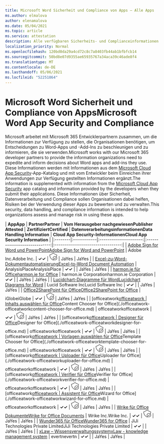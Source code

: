 ```yaml
---
title: Microsoft Word Sicherheit und Compliance von Apps – Alle Apps
ms.author: elmalova
author: elenamalova
ms.date: 05/04/2021
ms.topic: article
ms.service: attestation
description: Alle verfügbaren Sicherheits- und Complianceinformationen für alle Microsoft Word Apps.
localization_priority: Normal
ms.openlocfilehash: 120bd0da29a4cd72c8c7a8403fb44ab1bfbfcb14
ms.sourcegitcommit: 50bd8e07d9355ae65935767a34aca39c46ade8f4
ms.translationtype: MT
ms.contentlocale: de-DE
ms.lasthandoff: 05/06/2021
ms.locfileid: "52251864"
---
```

# <a name="microsoft-word-app-security-and-compliance"></a><span data-ttu-id="b27a3-103">Microsoft Word Sicherheit und Compliance von Apps</span><span class="sxs-lookup"><span data-stu-id="b27a3-103">Microsoft Word App Security and Compliance</span></span>

<span data-ttu-id="b27a3-104">Microsoft arbeitet mit Microsoft 365 Entwicklerpartnern zusammen, um die Informationen zur Verfügung zu stellen, die Organisationen benötigen, um Entscheidungen zu Word-Apps und -Add-Ins zu beschleunigen und zu informieren, die sie verwenden.</span><span class="sxs-lookup"><span data-stu-id="b27a3-104">Microsoft works with our Microsoft 365 developer partners to provide the information organizations need to expedite and inform decisions about Word apps and add-ins they use.</span></span> <span data-ttu-id="b27a3-105">Diese Informationen werden mit Informationen aus dem [Microsoft Cloud App Security](https://www.microsoft.com/en-us/enterprise-mobility-security/cloud-app-security)-App-Katalog und mit vom Entwickler beim Einreichen ihrer Anwendungen zur Verfügung gestellten Informationen ergänzt.</span><span class="sxs-lookup"><span data-stu-id="b27a3-105">The information is supplemented with information from the [Microsoft Cloud App Security](https://www.microsoft.com/en-us/enterprise-mobility-security/cloud-app-security) app catalog and information provided by the developers when they submit their applications.</span></span> <span data-ttu-id="b27a3-106">Diese Informationen über Sicherheit, Datenverarbeitung und Compliance sollen Organisationen dabei helfen, Risiken bei der Verwendung dieser Apps zu bewerten und zu verwalten.</span><span class="sxs-lookup"><span data-stu-id="b27a3-106">This security, data handling, and compliance information is intended to help organizations assess and manage risk in using these apps.</span></span>

| <span data-ttu-id="b27a3-107">**App**</span><span class="sxs-lookup"><span data-stu-id="b27a3-107">**App**</span></span> | <span data-ttu-id="b27a3-108">**Partner**</span><span class="sxs-lookup"><span data-stu-id="b27a3-108">**Partner**</span></span> | <span data-ttu-id="b27a3-109">**Vom Herausgeber nachgewiesen**</span><span class="sxs-lookup"><span data-stu-id="b27a3-109">**Publisher Attested**</span></span> | <span data-ttu-id="b27a3-110">**Zertifiziert**</span><span class="sxs-lookup"><span data-stu-id="b27a3-110">**Certified**</span></span> | <span data-ttu-id="b27a3-111">**Datenverarbeitungsinformationen**</span><span class="sxs-lookup"><span data-stu-id="b27a3-111">**Data Handling Information**</span></span> | <span data-ttu-id="b27a3-112">**Cloud App Security-Informationen**</span><span class="sxs-lookup"><span data-stu-id="b27a3-112">**Cloud App Security Information**</span></span> |
|:--------|:------------|:----------------------:|:-----------------------------:|:----------------------------------:|
| [<span data-ttu-id="b27a3-113">Adobe Sign for Word und PowerPoint</span><span class="sxs-lookup"><span data-stu-id="b27a3-113">Adobe Sign for Word and PowerPoint</span></span>](./adobe-inc-sign-for-word-and-powerpoint.md) | <span data-ttu-id="b27a3-114">Adobe Inc.</span><span class="sxs-lookup"><span data-stu-id="b27a3-114">Adobe Inc.</span></span> | <span data-ttu-id="b27a3-115">**✓**</span><span class="sxs-lookup"><span data-stu-id="b27a3-115">**✓**</span></span> | <img alt="Certified application badge" src="../media/certified-badge.png" height="25" width="25" /> | <span data-ttu-id="b27a3-116">Ja</span><span class="sxs-lookup"><span data-stu-id="b27a3-116">Yes</span></span> | <span data-ttu-id="b27a3-117">Ja</span><span class="sxs-lookup"><span data-stu-id="b27a3-117">Yes</span></span> |
| [<span data-ttu-id="b27a3-118">Excel-zu-Word-Dokumentautomatisierung</span><span class="sxs-lookup"><span data-stu-id="b27a3-118">Excel-to-Word Document Automation</span></span>](./analysisplace-excel-to-word-document-automation.md) | <span data-ttu-id="b27a3-119">AnalysisPlace</span><span class="sxs-lookup"><span data-stu-id="b27a3-119">AnalysisPlace</span></span> | <span data-ttu-id="b27a3-120">**✓**</span><span class="sxs-lookup"><span data-stu-id="b27a3-120">**✓**</span></span> |  | <span data-ttu-id="b27a3-121">Ja</span><span class="sxs-lookup"><span data-stu-id="b27a3-121">Yes</span></span> | <span data-ttu-id="b27a3-122">Ja</span><span class="sxs-lookup"><span data-stu-id="b27a3-122">Yes</span></span> |
| [<span data-ttu-id="b27a3-123">harmon.ie für Office</span><span class="sxs-lookup"><span data-stu-id="b27a3-123">harmon.ie for Office</span></span>](./harmonie-corporation-for-office.md) | <span data-ttu-id="b27a3-124">harmon.ie Corporation</span><span class="sxs-lookup"><span data-stu-id="b27a3-124">harmon.ie Corporation</span></span> | <span data-ttu-id="b27a3-125">**✓**</span><span class="sxs-lookup"><span data-stu-id="b27a3-125">**✓**</span></span> |  | <span data-ttu-id="b27a3-126">Ja</span><span class="sxs-lookup"><span data-stu-id="b27a3-126">Yes</span></span> | <span data-ttu-id="b27a3-127">Ja</span><span class="sxs-lookup"><span data-stu-id="b27a3-127">Yes</span></span> |
| [<span data-ttu-id="b27a3-128">Lucidchart-Diagramme für Word</span><span class="sxs-lookup"><span data-stu-id="b27a3-128">Lucidchart Diagrams for Word</span></span>](./lucid-software-inc-lucidchart-diagrams-for-word.md) | <span data-ttu-id="b27a3-129">Lucid Software Inc</span><span class="sxs-lookup"><span data-stu-id="b27a3-129">Lucid Software Inc</span></span> | <span data-ttu-id="b27a3-130">**✓**</span><span class="sxs-lookup"><span data-stu-id="b27a3-130">**✓**</span></span> |  | <span data-ttu-id="b27a3-131">Ja</span><span class="sxs-lookup"><span data-stu-id="b27a3-131">Yes</span></span> | <span data-ttu-id="b27a3-132">Ja</span><span class="sxs-lookup"><span data-stu-id="b27a3-132">Yes</span></span> |
| [<span data-ttu-id="b27a3-133">Office2SharePoint für Office</span><span class="sxs-lookup"><span data-stu-id="b27a3-133">Office2SharePoint for Office</span></span>](./iglobe-office2sharepoint-for-office.md) | <span data-ttu-id="b27a3-134">iGlobe</span><span class="sxs-lookup"><span data-stu-id="b27a3-134">iGlobe</span></span> | <span data-ttu-id="b27a3-135">**✓**</span><span class="sxs-lookup"><span data-stu-id="b27a3-135">**✓**</span></span> | <img alt="Certified application badge" src="../media/certified-badge.png" height="25" width="25" /> | <span data-ttu-id="b27a3-136">Ja</span><span class="sxs-lookup"><span data-stu-id="b27a3-136">Yes</span></span> | <span data-ttu-id="b27a3-137">Ja</span><span class="sxs-lookup"><span data-stu-id="b27a3-137">Yes</span></span> |
| <span data-ttu-id="b27a3-138">[officeatwork</span><span class="sxs-lookup"><span data-stu-id="b27a3-138">[officeatwork</span></span> | <span data-ttu-id="b27a3-139">Inhalts auswählen für Office](./officeatwork-officeatworkcontent-chooser-for-office.md)</span><span class="sxs-lookup"><span data-stu-id="b27a3-139">Content Chooser for Office](./officeatwork-officeatworkcontent-chooser-for-office.md)</span></span> | <span data-ttu-id="b27a3-140">officeatwork</span><span class="sxs-lookup"><span data-stu-id="b27a3-140">officeatwork</span></span> | <span data-ttu-id="b27a3-141">**✓**</span><span class="sxs-lookup"><span data-stu-id="b27a3-141">**✓**</span></span> | <img alt="Certified application badge" src="../media/certified-badge.png" height="25" width="25" /> | <span data-ttu-id="b27a3-142">Ja</span><span class="sxs-lookup"><span data-stu-id="b27a3-142">Yes</span></span> | <span data-ttu-id="b27a3-143">Ja</span><span class="sxs-lookup"><span data-stu-id="b27a3-143">Yes</span></span> |
| <span data-ttu-id="b27a3-144">[officeatwork</span><span class="sxs-lookup"><span data-stu-id="b27a3-144">[officeatwork</span></span> | <span data-ttu-id="b27a3-145">Designer für Office](./officeatwork-officeatworkdesigner-for-office.md)</span><span class="sxs-lookup"><span data-stu-id="b27a3-145">Designer for Office](./officeatwork-officeatworkdesigner-for-office.md)</span></span> | <span data-ttu-id="b27a3-146">officeatwork</span><span class="sxs-lookup"><span data-stu-id="b27a3-146">officeatwork</span></span> | <span data-ttu-id="b27a3-147">**✓**</span><span class="sxs-lookup"><span data-stu-id="b27a3-147">**✓**</span></span> | <img alt="Certified application badge" src="../media/certified-badge.png" height="25" width="25" /> | <span data-ttu-id="b27a3-148">Ja</span><span class="sxs-lookup"><span data-stu-id="b27a3-148">Yes</span></span> | <span data-ttu-id="b27a3-149">Ja</span><span class="sxs-lookup"><span data-stu-id="b27a3-149">Yes</span></span> |
| <span data-ttu-id="b27a3-150">[officeatwork</span><span class="sxs-lookup"><span data-stu-id="b27a3-150">[officeatwork</span></span> | <span data-ttu-id="b27a3-151">Vorlagen auswählen für Office](./officeatwork-officeatworktemplate-chooser-for-office.md)</span><span class="sxs-lookup"><span data-stu-id="b27a3-151">Template Chooser for Office](./officeatwork-officeatworktemplate-chooser-for-office.md)</span></span> | <span data-ttu-id="b27a3-152">officeatwork</span><span class="sxs-lookup"><span data-stu-id="b27a3-152">officeatwork</span></span> | <span data-ttu-id="b27a3-153">**✓**</span><span class="sxs-lookup"><span data-stu-id="b27a3-153">**✓**</span></span> | <img alt="Certified application badge" src="../media/certified-badge.png" height="25" width="25" /> | <span data-ttu-id="b27a3-154">Ja</span><span class="sxs-lookup"><span data-stu-id="b27a3-154">Yes</span></span> | <span data-ttu-id="b27a3-155">Ja</span><span class="sxs-lookup"><span data-stu-id="b27a3-155">Yes</span></span> |
| <span data-ttu-id="b27a3-156">[officeatwork</span><span class="sxs-lookup"><span data-stu-id="b27a3-156">[officeatwork</span></span> | <span data-ttu-id="b27a3-157">Uploader für Office](./officeatwork-officeatworkuploader-for-office.md)</span><span class="sxs-lookup"><span data-stu-id="b27a3-157">Uploader for Office](./officeatwork-officeatworkuploader-for-office.md)</span></span> | <span data-ttu-id="b27a3-158">officeatwork</span><span class="sxs-lookup"><span data-stu-id="b27a3-158">officeatwork</span></span> | <span data-ttu-id="b27a3-159">**✓**</span><span class="sxs-lookup"><span data-stu-id="b27a3-159">**✓**</span></span> | <img alt="Certified application badge" src="../media/certified-badge.png" height="25" width="25" /> | <span data-ttu-id="b27a3-160">Ja</span><span class="sxs-lookup"><span data-stu-id="b27a3-160">Yes</span></span> | <span data-ttu-id="b27a3-161">Ja</span><span class="sxs-lookup"><span data-stu-id="b27a3-161">Yes</span></span> |
| <span data-ttu-id="b27a3-162">[officeatwork</span><span class="sxs-lookup"><span data-stu-id="b27a3-162">[officeatwork</span></span> | <span data-ttu-id="b27a3-163">Verifier für Office](./officeatwork-officeatworkverifier-for-office.md)</span><span class="sxs-lookup"><span data-stu-id="b27a3-163">Verifier for Office](./officeatwork-officeatworkverifier-for-office.md)</span></span> | <span data-ttu-id="b27a3-164">officeatwork</span><span class="sxs-lookup"><span data-stu-id="b27a3-164">officeatwork</span></span> | <span data-ttu-id="b27a3-165">**✓**</span><span class="sxs-lookup"><span data-stu-id="b27a3-165">**✓**</span></span> | <img alt="Certified application badge" src="../media/certified-badge.png" height="25" width="25" /> | <span data-ttu-id="b27a3-166">Ja</span><span class="sxs-lookup"><span data-stu-id="b27a3-166">Yes</span></span> | <span data-ttu-id="b27a3-167">Ja</span><span class="sxs-lookup"><span data-stu-id="b27a3-167">Yes</span></span> |
| <span data-ttu-id="b27a3-168">[officeatwork</span><span class="sxs-lookup"><span data-stu-id="b27a3-168">[officeatwork</span></span> | <span data-ttu-id="b27a3-169">Assistent für Office](./officeatwork-officeatworkwizard-for-office.md)</span><span class="sxs-lookup"><span data-stu-id="b27a3-169">Wizard for Office](./officeatwork-officeatworkwizard-for-office.md)</span></span> | <span data-ttu-id="b27a3-170">officeatwork</span><span class="sxs-lookup"><span data-stu-id="b27a3-170">officeatwork</span></span> | <span data-ttu-id="b27a3-171">**✓**</span><span class="sxs-lookup"><span data-stu-id="b27a3-171">**✓**</span></span> | <img alt="Certified application badge" src="../media/certified-badge.png" height="25" width="25" /> | <span data-ttu-id="b27a3-172">Ja</span><span class="sxs-lookup"><span data-stu-id="b27a3-172">Yes</span></span> | <span data-ttu-id="b27a3-173">Ja</span><span class="sxs-lookup"><span data-stu-id="b27a3-173">Yes</span></span> |
| [<span data-ttu-id="b27a3-174">Wrike für Office Dokumente</span><span class="sxs-lookup"><span data-stu-id="b27a3-174">Wrike for Office Documents</span></span>](./wrike-inc-for-office-documents.md) | <span data-ttu-id="b27a3-175">Wrike Inc.</span><span class="sxs-lookup"><span data-stu-id="b27a3-175">Wrike Inc.</span></span> | <span data-ttu-id="b27a3-176">**✓**</span><span class="sxs-lookup"><span data-stu-id="b27a3-176">**✓**</span></span> | <img alt="Certified application badge" src="../media/certified-badge.png" height="25" width="25" /> | <span data-ttu-id="b27a3-177">Ja</span><span class="sxs-lookup"><span data-stu-id="b27a3-177">Yes</span></span> | <span data-ttu-id="b27a3-178">Ja</span><span class="sxs-lookup"><span data-stu-id="b27a3-178">Yes</span></span> |
| [<span data-ttu-id="b27a3-179">Wunder365 für Office</span><span class="sxs-lookup"><span data-stu-id="b27a3-179">Wunder365 for Office</span></span>](./jiji-technologies-private-limited-wunder365-for-office.md) | <span data-ttu-id="b27a3-180">JiJi Technologies Private Limited</span><span class="sxs-lookup"><span data-stu-id="b27a3-180">JiJi Technologies Private Limited</span></span> | <span data-ttu-id="b27a3-181">**✓**</span><span class="sxs-lookup"><span data-stu-id="b27a3-181">**✓**</span></span> |  | <span data-ttu-id="b27a3-182">Ja</span><span class="sxs-lookup"><span data-stu-id="b27a3-182">Yes</span></span> | <span data-ttu-id="b27a3-183">Ja</span><span class="sxs-lookup"><span data-stu-id="b27a3-183">Yes</span></span> |
| [<span data-ttu-id="b27a3-184">xLaw – Wissensverwaltungssystem</span><span class="sxs-lookup"><span data-stu-id="b27a3-184">xLaw - knowledge management system</span></span>](./evertn-xlaw-knowledge-management-system.md) | <span data-ttu-id="b27a3-185">evertn</span><span class="sxs-lookup"><span data-stu-id="b27a3-185">evertn</span></span> | <span data-ttu-id="b27a3-186">**✓**</span><span class="sxs-lookup"><span data-stu-id="b27a3-186">**✓**</span></span> |  | <span data-ttu-id="b27a3-187">Ja</span><span class="sxs-lookup"><span data-stu-id="b27a3-187">Yes</span></span> | <span data-ttu-id="b27a3-188">Ja</span><span class="sxs-lookup"><span data-stu-id="b27a3-188">Yes</span></span> |
